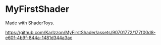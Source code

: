 # MyFirstShader
Made with ShaderToys.


https://github.com/Karlzzon/MyFirstShader/assets/90701772/177f00d8-e60f-4b9f-844a-1481d344a3ac

